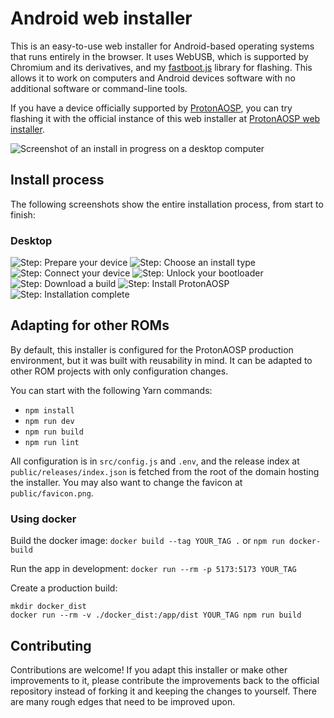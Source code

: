 # Android web installer

This is an easy-to-use web installer for Android-based operating systems that runs entirely in the browser. It uses WebUSB, which is supported by Chromium and its derivatives, and my [fastboot.js](https://github.com/kdrag0n/fastboot.js) library for flashing. This allows it to work on computers and Android devices software with no additional software or command-line tools.

If you have a device officially supported by [ProtonAOSP](https://github.com/ProtonAOSP), you can try flashing it with the official instance of this web installer at [ProtonAOSP web installer](https://protonaosp.kdrag0n.dev/install/web/?utm_source=github&utm_campaign=android-webinstall).

![Screenshot of an install in progress on a desktop computer](https://user-images.githubusercontent.com/7930239/107459937-10c41e80-6b0c-11eb-8fbc-6882145f164f.png)

## Install process

The following screenshots show the entire installation process, from start to finish:

### Desktop

![Step: Prepare your device](https://user-images.githubusercontent.com/7930239/107459556-516f6800-6b0b-11eb-93b6-a3726c1d6256.png)
![Step: Choose an install type](https://user-images.githubusercontent.com/7930239/107459558-5207fe80-6b0b-11eb-80b7-5597e640bb0c.png)
![Step: Connect your device](https://user-images.githubusercontent.com/7930239/107459568-56341c00-6b0b-11eb-9f44-2760d873c8d7.png)
![Step: Unlock your bootloader](https://user-images.githubusercontent.com/7930239/107459571-57654900-6b0b-11eb-9a6e-1b83a9c8bb7b.png)
![Step: Download a build](https://user-images.githubusercontent.com/7930239/107459576-57fddf80-6b0b-11eb-82cb-731b35c6a10b.png)
![Step: Install ProtonAOSP](https://user-images.githubusercontent.com/7930239/107459937-10c41e80-6b0c-11eb-8fbc-6882145f164f.png)
![Step: Installation complete](https://user-images.githubusercontent.com/7930239/107459580-59c7a300-6b0b-11eb-831f-8d55e7c4c5ef.png)

## Adapting for other ROMs

By default, this installer is configured for the ProtonAOSP production environment, but it was built with reusability in mind. It can be adapted to other ROM projects with only configuration changes.

You can start with the following Yarn commands:

- `npm install`
- `npm run dev`
- `npm run build`
- `npm run lint`

All configuration is in `src/config.js` and `.env`, and the release index at `public/releases/index.json` is fetched from the root of the domain hosting the installer. You may also want to change the favicon at `public/favicon.png`.

### Using docker

Build the docker image: `docker build --tag YOUR_TAG .` or `npm run docker-build`

Run the app in development: `docker run --rm -p 5173:5173 YOUR_TAG`

Create a production build:

```
mkdir docker_dist
docker run --rm -v ./docker_dist:/app/dist YOUR_TAG npm run build
```

## Contributing

Contributions are welcome! If you adapt this installer or make other improvements to it, please contribute the improvements back to the official repository instead of forking it and keeping the changes to yourself. There are many rough edges that need to be improved upon.
